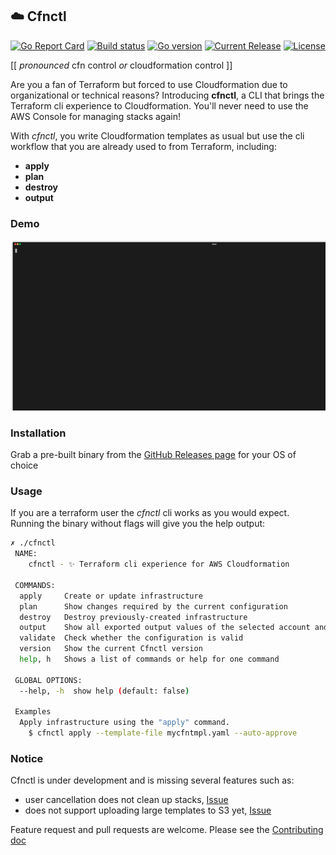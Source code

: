 ## ☁️  Cfnctl

<p align="center">
  <a href="https://goreportcard.com/report/github.com/rogerwelin/cfnctl"><img src="https://goreportcard.com/badge/github.com/rogerwelin/cfnctl?style=for-the-badge&logo=go" alt="Go Report Card"></a>
  <a href="https://github.com/rogerwelin/cfnctl/actions/workflows/ci.yml"><img src="https://img.shields.io/github/actions/workflow/status/rogerwelin/cfnctl/ci.yml?branch=master&style=for-the-badge&logo=github" alt="Build status"></a>
  <a href="https://github.com/rogerwelin/cfnctl/blob/master/go.mod"><img src="https://img.shields.io/github/go-mod/go-version/rogerwelin/cfnctl?style=for-the-badge&logo=go" alt="Go version"></a>
  <a href="https://github.com/rogerwelin/cfnctl/releases"><img src="https://img.shields.io/github/v/release/rogerwelin/cfnctl?style=for-the-badge&logo=github&color=orange" alt="Current Release"></a>
  <a href="https://github.com/rogerwelin/cfnctl/blob/master/LICENSE"><img src="https://img.shields.io/badge/LICENSE-AL2-orange?style=for-the-badge" alt="License"></a>
</p>

[[ _pronounced_ cfn control _or_ cloudformation control ]]

Are you a fan of Terraform but forced to use Cloudformation due to organizational or technical reasons? Introducing **cfnctl**, a CLI that brings the Terraform cli experience to Cloudformation. You'll never need to use the AWS Console for managing stacks again!

With *cfnctl*, you write Cloudformation templates as usual but use the cli workflow that you are already used to from Terraform, including:

* **apply**
* **plan**
* **destroy**
* **output**


### Demo

<img src="https://raw.githubusercontent.com/rogerwelin/litequeue/main/render1679043464638.gif" />

### Installation

Grab a pre-built binary from the [GitHub Releases page](https://github.com/rogerwelin/cfnctl/releases) for your OS of choice


### Usage

If you are a terraform user the *cfnctl* cli works as you would expect. Running the binary without flags will give you the help output:

```bash
✗ ./cfnctl
 NAME:
    cfnctl - ✨ Terraform cli experience for AWS Cloudformation

 COMMANDS:
  apply     Create or update infrastructure
  plan      Show changes required by the current configuration
  destroy   Destroy previously-created infrastructure
  output    Show all exported output values of the selected account and region
  validate  Check whether the configuration is valid
  version   Show the current Cfnctl version
  help, h   Shows a list of commands or help for one command

 GLOBAL OPTIONS:
  --help, -h  show help (default: false)

 Examples
  Apply infrastructure using the "apply" command.
    $ cfnctl apply --template-file mycfntmpl.yaml --auto-approve
```


### Notice

Cfnctl is under development and is missing several features such as:

* user cancellation does not clean up stacks,  [Issue](https://github.com/rogerwelin/cfnctl/issues/1) 
* does not support uploading large templates to S3 yet, [Issue](https://github.com/rogerwelin/cfnctl/issues/2) 

Feature request and pull requests are welcome. Please see the [Contributing doc](https://github.com/rogerwelin/cfnctl/blob/master/CONTRIBUTING.md)



